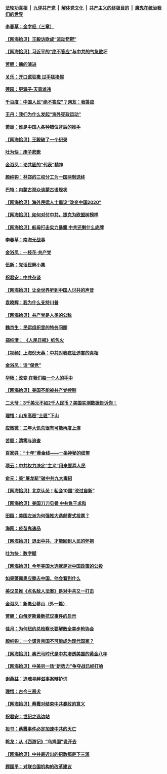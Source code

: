 ####  [法轮功真相](../../../../basic/blob/master/README.md?t=09061931) &nbsp;|&nbsp; [九评共产党](../../../../9ping.md/blob/master/README.md?t=09061931) &nbsp;|&nbsp; [解体党文化](../../../../jtdwh.md/blob/master/README.md?t=09061931)  &nbsp;|&nbsp; [共产主义的终极目的](../../../../gczydzjmd.md/blob/master/README.md?t=09061931) &nbsp;|&nbsp; [魔鬼在统治我们的世界](../../../../mgztzwmdsj.md/blob/master/README.md?t=09061931) 

#### [李春草：金字经（三章）](../pages/nsc993/n12383691.md?t=09061931) 

#### [【网海拾贝】王毅访欧成“流动箭靶”](../pages/nsc993/n12383338.md?t=09061931) 

#### [【网海拾贝】习近平的“绝不答应”与中共的气急败坏](../pages/nsc993/n12382819.md?t=09061931) 

#### [苦胆：摘的演进](../pages/nsc993/n12382619.md?t=09061931) 

#### [关乐：开口谎狂撒 过手猛掺假](../pages/nsc993/n12382604.md?t=09061931) 

#### [莲园：更漏子‧天意难违](../pages/nsc993/n12382598.md?t=09061931) 

#### [千百度：中国人民“绝不答应”？网友：我答应](../pages/nsc993/n12382024.md?t=09061931) 

#### [王丹：我们为什么发起“海外宪政运动”](../pages/nsc993/n12380286.md?t=09061931) 

#### [萧辰：谁是中国人各种错位背后的推手](../pages/nsc993/n12379800.md?t=09061931) 

#### [【网海拾贝】王毅破了一个纪录](../pages/nsc993/n12379251.md?t=09061931) 

#### [吐为快：庚子悲歌](../pages/nsc993/n12378821.md?t=09061931) 

#### [金浴凤：论共匪的“代表”精神](../pages/nsc993/n12377546.md?t=09061931) 

#### [颜纯钩：林郑的三权分工为一国两制送终](../pages/nsc993/n12377306.md?t=09061931) 

#### [巴特：内蒙古观众谈蒙古语现状](../pages/nsc993/n12376923.md?t=09061931) 

#### [【网海拾贝】海外民运人士倡议“改变中国2020”](../pages/nsc993/n12376682.md?t=09061931) 

#### [【网海拾贝】如何对付中共，捷克为欧盟树榜样](../pages/nsc993/n12374209.md?t=09061931) 

#### [【网海拾贝】航母打击实力暴露 中共还剩什么底牌](../pages/nsc993/n12371825.md?t=09061931) 

#### [李春草：南海无战事](../pages/nsc993/n12371159.md?t=09061931) 

#### [金浴凤：一枝花·共产党](../pages/nsc993/n12368757.md?t=09061931) 

#### [伍新：党话民解小集](../pages/nsc993/n12366907.md?t=09061931) 

#### [祝君安：中共杂谈](../pages/nsc993/n12366076.md?t=09061931) 

#### [【网海拾贝】让全世界听到中国人讨共的声音](../pages/nsc993/n12365569.md?t=09061931) 

#### [袁晓辉：我为什么支持川普](../pages/nsc993/n12362670.md?t=09061931) 

#### [【网海拾贝】共产党是人类的公敌](../pages/nsc993/n12363182.md?t=09061931) 

#### [魏京生：民运组织里的特务问题](../pages/nsc993/n12363010.md?t=09061931) 

#### [郑纯清： 《人民日报》纸包火](../pages/nsc993/n12362706.md?t=09061931) 

#### [【视频】上海倪天英：中共对我疯狂迫害的真相](../pages/nsc993/n12356341.md?t=09061931) 

#### [金浴凤：话“保党”](../pages/nsc993/n12361867.md?t=09061931) 

#### [华旸：改变 在我们每一个人的手中](../pages/nsc993/n12361774.md?t=09061931) 

#### [【网海拾贝】美国不能被共产党控制](../pages/nsc993/n12360271.md?t=09061931) 

#### [二大爷：3千美元不如2千人民币？美国实测数据告诉你！](../pages/nsc993/n12358563.md?t=09061931) 

#### [理悟：山东高密“土匪”下山](../pages/nsc993/n12358535.md?t=09061931) 

#### [应微微：三年大饥荒很有可能再度上演](../pages/nsc993/n12358523.md?t=09061931) 

#### [苦胆：清零与追查](../pages/nsc993/n12358501.md?t=09061931) 

#### [百家姓：“十年”黄金线——一条神秘的纽带](../pages/nsc993/n12358319.md?t=09061931) 

#### [项云：中共权力决定“主义”用来耍弄人民](../pages/nsc993/n12358172.md?t=09061931) 

#### [俞元：美“屠龙斩”破中共九大毒招](../pages/nsc993/n12357822.md?t=09061931) 

#### [【网海拾贝】北京认怂！私会10国“改过自新”](../pages/nsc993/n12357784.md?t=09061931) 

#### [【网海拾贝】美国刀刀见骨 中共急于求和](../pages/nsc993/n12355511.md?t=09061931) 

#### [田园：美国左派为何强推大选邮寄式投票？](../pages/nsc993/n12352963.md?t=09061931) 

#### [海网：疫苗鬼速品](../pages/nsc993/n12354438.md?t=09061931) 

#### [【网海拾贝】退出中共，才能回到人民的怀抱](../pages/nsc993/n12352634.md?t=09061931) 

#### [吐为快：数字赋](../pages/nsc993/n12352317.md?t=09061931) 

#### [【网海拾贝】今年美国大选就是对中国政策的公投](../pages/nsc993/n12350973.md?t=09061931) 

#### [如果蓬佩奥应邀去中国，他会看到什么](../pages/nsc993/n12350945.md?t=09061931) 

#### [美议员推《点名敌人法案》是对中共又一打击](../pages/nsc993/n12350765.md?t=09061931) 

#### [金浴凤：新愚公移山（外一篇）](../pages/nsc993/n12350253.md?t=09061931) 

#### [苦胆：白俄罗斯最新抗议事件的启示](../pages/nsc993/n12349989.md?t=09061931) 

#### [佳月：为何纽约总检察长要解散全美步枪协会](../pages/nsc993/n12349939.md?t=09061931) 

#### [颜纯钩：一个谎言帝国不可能成为现代国家？](../pages/nsc993/n12349898.md?t=09061931) 

#### [【网海拾贝】奥巴马时代是中共渗透美国的黄金八年](../pages/nsc993/n12349284.md?t=09061931) 

#### [【网海拾贝】中美另一场“新势力”争夺战已经打响](../pages/nsc993/n12346998.md?t=09061931) 

#### [谢燕益：追魂寻衅滋事案辩护词](../pages/nsc993/n12346892.md?t=09061931) 

#### [理悟：古今三恶犬](../pages/nsc993/n12345190.md?t=09061931) 

#### [【网海拾贝】蔡霞对结束中共暴政的意义](../pages/nsc993/n12344263.md?t=09061931) 

#### [祝君安：世纪之选边站](../pages/nsc993/n12342382.md?t=09061931) 

#### [投书：蔡霞事件必定加速中共的灭亡](../pages/nsc993/n12341881.md?t=09061931) 

#### [乾龙：从《西游记》“乌鸡国”说开去](../pages/nsc993/n12341690.md?t=09061931) 

#### [【网海拾贝】中共最近出的招数都是下三滥](../pages/nsc993/n12341593.md?t=09061931) 

#### [顾国平：对联合国机构的改革建议](../pages/nsc993/n12339928.md?t=09061931) 

